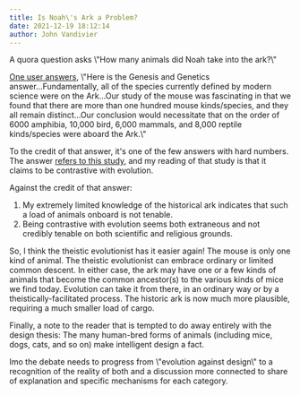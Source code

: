 ```yaml
---
title: Is Noah\'s Ark a Problem?
date: 2021-12-19 18:12:14
author: John Vandivier
---
```




<!-- wp:paragraph -->
<p>A quora question asks \"How many animals did Noah take into the ark?\"</p>
<!-- /wp:paragraph -->

<!-- wp:paragraph -->
<p><a href=\"https://www.quora.com/How-many-animals-did-Noah-take-into-the-ark/answer/John-Smith-59415?ch=10&amp;oid=251798565&amp;share=891d156e&amp;srid=NjjuE&amp;target_type=answer\">One user answers</a>, \"Here is the Genesis and Genetics answer...Fundamentally, all of the species currently defined by modern science were on the Ark...Our study of the mouse was fascinating in that we found that there are more than one hundred mouse kinds/species, and they all remain distinct...Our conclusion would necessitate that on the order of 6000 amphibia, 10,000 bird, 6,000 mammals, and 8,000 reptile kinds/species were aboard the Ark.\"</p>
<!-- /wp:paragraph -->

<!-- wp:paragraph -->
<p>To the credit of that answer, it's one of the few answers with hard numbers. The answer <a href=\"https://www.genesisandgenetics.org/Mouse_Kinds_62Species.pdf\">refers to this study</a>, and my reading of that study is that it claims to be contrastive with evolution.</p>
<!-- /wp:paragraph -->

<!-- wp:paragraph -->
<p>Against the credit of that answer:</p>
<!-- /wp:paragraph -->

<!-- wp:list {\"ordered\":true} -->
<ol><li>My extremely limited knowledge of the historical ark indicates that such a load of animals onboard is not tenable.</li><li>Being contrastive with evolution seems both extraneous and not credibly tenable on both scientific and religious grounds.</li></ol>
<!-- /wp:list -->

<!-- wp:paragraph -->
<p>So, I think the theistic evolutionist has it easier again! The mouse is only one kind of animal. The theistic evolutionist can embrace ordinary or limited common descent. In either case, the ark may have one or a few kinds of animals that become the common ancestor(s) to the various kinds of mice we find today. Evolution can take it from there, in an ordinary way or by a theistically-facilitated process. The historic ark is now much more plausible, requiring a much smaller load of cargo.</p>
<!-- /wp:paragraph -->

<!-- wp:paragraph -->
<p>Finally, a note to the reader that is tempted to do away entirely with the design thesis: The many human-bred forms of animals (including mice, dogs, cats, and so on) make intelligent design a fact.</p>
<!-- /wp:paragraph -->

<!-- wp:paragraph -->
<p>Imo the debate needs to progress from \"evolution against design\" to a recognition of the reality of both and a discussion more connected to share of explanation and specific mechanisms for each category.</p>
<!-- /wp:paragraph -->